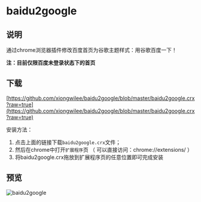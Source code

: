 # baidu2google

## 说明

通过chrome浏览器插件修改百度首页为谷歌主题样式：用谷歌百度一下！

**注：目前仅限百度未登录状态下的首页**

## 下载

[https://github.com/xiongwilee/baidu2google/blob/master/baidu2google.crx?raw=true](https://github.com/xiongwilee/baidu2google/blob/master/baidu2google.crx?raw=true)

安装方法：
1. 点击上面的链接下载`baidu2google.crx`文件；
2. 然后在chrome中打开`扩展程序`页 （ 可以直接访问：chrome://extensions/ ）
3. 将baidu2google.crx拖放到扩展程序页的任意位置即可完成安装

## 预览

![baidu2google](https://github.com/xiongwilee/baidu2google/blob/master/static/baidu2google.png?raw=true)

